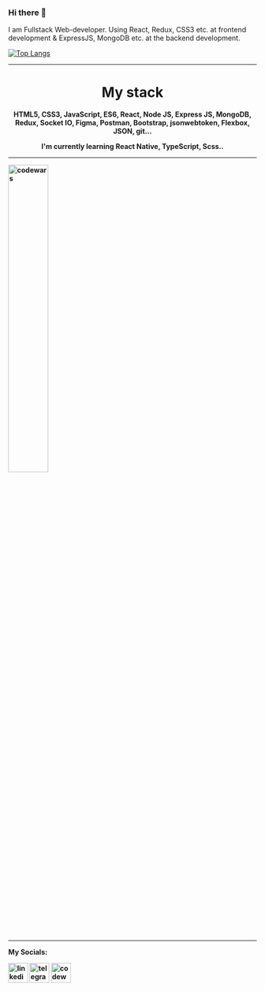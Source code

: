 ### Hi there 👋

I am Fullstack Web-developer. Using React, Redux, CSS3 etc. at frontend development & ExpressJS, MongoDB etc. at the backend development.

[![Top Langs](https://github-readme-stats.vercel.app/api/top-langs/?username=darrowv)](https://github.com/anuraghazra/github-readme-stats)

<hr />

<h1 align="center">My stack</h1> 
<b><p align="center">HTML5, CSS3, JavaScript, ES6, React, Node JS, Express JS, MongoDB, Redux, Socket IO, Figma, Postman, Bootstrap, jsonwebtoken, Flexbox, JSON, git...</ p><b>
<p align="center">I'm currently learning React Native, TypeScript, Scss..</p>

<hr />

<img alt="codewars" width="40%" src="https://www.codewars.com/users/Muhammad-Nasyr/badges/large" />

<hr />

My Socials:

[<img src='https://cdn.jsdelivr.net/npm/simple-icons@3.0.1/icons/linkedin.svg' alt='linkedin' height='40'>](https://www.linkedin.com/in/darrow-v-b7056323a/)  [<img src='https://cdn.jsdelivr.net/npm/simple-icons@3.0.1/icons/telegram.svg' alt='telegram' height='40'>](https://t.me/Muhammad_Nasyr)  [<img src='https://cdn.jsdelivr.net/npm/simple-icons@3.0.1/icons/codewars.svg' alt='codewars' height='40'>](https://www.codewars.com/users/Muhammad-Nasyr)



 


  

